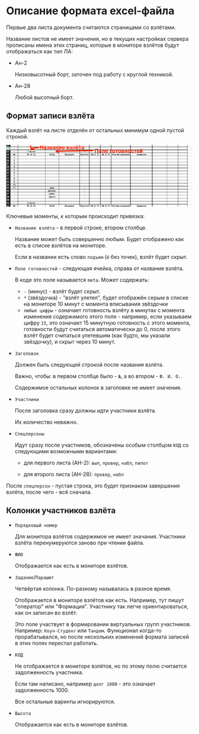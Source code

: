 # Описание формата excel-файла

Первые два листа документа считаются страницами со взлётами.

Название листов не имеет значения, но в текущих настройках сервера прописаны имена этих страниц,
которые в мониторе взлётов будут отображаться как тип ЛА:

* Ан-2

    Низковысотный борт, заточен под работу с круглой техникой.

* Ан-28

    Любой высотный борт.

## Формат записи взлёта

Каждый взлёт на листе отделён от остальных минимум одной пустой строкой.

![](flyform.png)

Ключевые моменты, к которым происходит привязка:

* `Название взлёта` - в первой строке, втором столбце.

    Название может быть совершенно любым. Будет отображено как есть в списке взлётов на мониторе.
    
    Если в названии есть слово `подъем` (`ё` без точек), взлёт будет скрыт.

* `Поле готовностей` - следующая ячейка, справа от названия взлёта.

    В коде это поле называется `meta`. Может содержать:
    
    * `-` (минус) - взлёт будет скрыт.
    * `*` (звёздочка) - "взлёт улетел", будет отображён серым в списке на мониторе 10 минут с момента вписывания звёздочки
    * `любые цифры` - означает готовность взлёту в минутах с момента изменения содержимого этого поля - например, если указываем
    цифру `15`, это означает 15 минутную готовность с этого момента, готовности будут считаться автоматически до 0, после этого
    взлёт будет считаться улетевшим (как будто, мы указали звёздочку), и скрыт через 10 минут.

* `Заголовок`

    Должен быть следующей строкой после названия взлёта.

    Важно, чтобы: в первом столбце было - `№`, а во втором - `Ф. И. О.`.
    
    Содержимое остальных колонок в заголовке не имеет значения.
    
* `Участники`

    После заголовка сразу должны идти участники взлёта.
    
    Их количество неважно.

* `Спецперсоны`

    Идут сразу после участников, обозначены особым столбцом `КОД` со следующими возможными вариантами:
    
    * для первого листа (АН-2): `вып`, `провер`, `набл`, `пилот`
    
    * для второго листа (АН-28): `провер`, `набл`

После `спецперсон` - пустая строка, это будет признаком завершения взлёта, после чего - всё сначала.

## Колонки участников взлёта

*   `Порядковый номер`

    Для монитора взлётов содержимое не имеет значания. Участники взлёта перенумеруются заново при чтении файла.

*   `ФИО`

    Отображается как есть в мониторе взлётов.

*   `Задание`/`Парашют`

    Четвёртая колонка. По-разному называлась в разное время.
    
    Отображается в мониторе взлётов как есть. Например, тут пишут "оператор" или "Формация".
    Участнику так легче ориентироваться, как он записан во взлёт.
    
    Это поле участвует в формировании виртуальных групп участников. Например: `Коуч-Студент` или `Тандем`.
    Функционал когда-то прорабатывался, но после нескольких изменений формата записей в этих полях перестал работать.

*   `КОД`

    Не отображается в мониторе взлётов, но по этому полю считается задолженность участника.
    
    Если там написано, например `долг 1000` - это означает задолженность 1000.
    
    Все остальные варинты игнорируются.

*   `Высота`

    Отображается как есть в мониторе взлётов.
